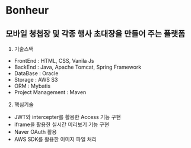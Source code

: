 # Bonheur
## 모바일 청첩장 및 각종 행사 초대장을 만들어 주는 플랫폼

1. 기술스택
- FrontEnd : HTML, CSS, Vanila Js
- BackEnd : Java, Apache Tomcat, Spring Framework
- DataBase : Oracle
- Storage : AWS S3
- ORM : Mybatis
- Project Management : Maven

2. 핵심기술
- JWT와 intercepter를 활용한 Access 기능 구현
- iframe을 활용한 실시간 미리보기 기능 구현
- Naver OAuth 활용
- AWS SDK를 활용한 이미지 파일 처리
